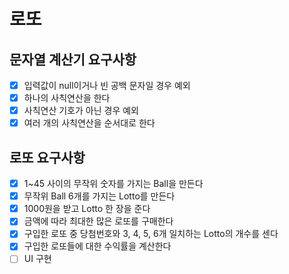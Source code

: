 # 로또

## 문자열 계산기 요구사항

- [X] 입력값이 null이거나 빈 공백 문자일 경우 예외
- [X] 하나의 사칙연산을 한다
- [X] 사칙연산 기호가 아닌 경우 예외
- [X] 여러 개의 사칙연산을 순서대로 한다

## 로또 요구사항

- [X] 1~45 사이의 무작위 숫자를 가지는 Ball을 만든다
- [X] 무작위 Ball 6개를 가지는 Lotto를 만든다
- [X] 1000원을 받고 Lotto 한 장을 준다
- [X] 금액에 따라 최대한 많은 로또를 구매한다
- [X] 구입한 로또 중 당첨번호와 3, 4, 5, 6개 일치하는 Lotto의 개수를 센다
- [X] 구입한 로또들에 대한 수익률을 계산한다
- [ ] UI 구현
